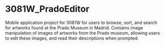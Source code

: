 # 3081W_PradoEditor
Mobile application project for 3081W for users to browse, sort, and search for artworks found at the Prado Museum in Madrid. Contains image manipulation of images of artworks from the Prado museum, allowing users to edit these images, and read their descriptions when prompted.
